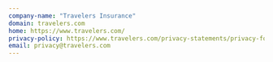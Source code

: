 ```yaml
---
company-name: "Travelers Insurance"
domain: travelers.com
home: https://www.travelers.com/
privacy-policy: https://www.travelers.com/privacy-statements/privacy-for-consumers.aspx
email: privacy@travelers.com
---
```




